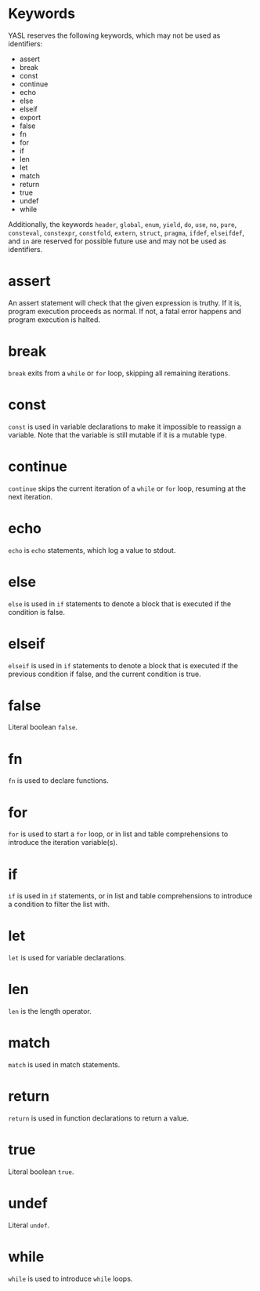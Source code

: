 # Keywords

YASL reserves the following keywords, which may not be used as identifiers:

* assert
* break
* const
* continue
* echo
* else
* elseif
* export
* false
* fn
* for
* if
* len
* let
* match
* return
* true
* undef
* while

Additionally, the keywords `header`, `global`, `enum`, `yield`, `do`, `use`, `no`, `pure`, `consteval`, `constexpr`, `constfold`, `extern`, `struct`, `pragma`, `ifdef`, `elseifdef`, and `in` are reserved for possible future use and may not be used as identifiers.

# assert
An assert statement will check that the given expression is truthy. If it is, program execution proceeds as normal. If not, a fatal error happens and program execution is halted.

# break 
`break` exits from a `while` or `for` loop, skipping all remaining iterations.

# const
`const` is used in variable declarations to make it impossible to reassign a variable. Note that the variable is still mutable if it is a mutable type.

# continue
`continue` skips the current iteration of a `while` or `for` loop, resuming at the next iteration.

# echo
`echo` is `echo` statements, which log a value to stdout.

# else
`else` is used in `if` statements to denote a block that is executed if the condition is false.

# elseif
`elseif` is used in `if` statements to denote a block that is executed if the previous condition if false, and the current condition is true.

# false
Literal boolean `false`.

# fn
`fn` is used to declare functions.

# for
`for` is used to start a `for` loop, or in list and table comprehensions to introduce the iteration variable(s).

# if
`if` is used in `if` statements, or in list and table comprehensions to introduce a condition to filter the list with.

# let
`let` is used for variable declarations.

# len
`len` is the length operator.

# match
`match` is used in match statements.

# return
`return` is used in function declarations to return a value.

# true
Literal boolean `true`.

# undef
Literal `undef`.

# while
`while` is used to introduce `while` loops.
